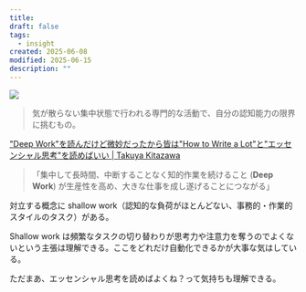 ```yaml
---
title: 
draft: false
tags:
  - insight
created: 2025-06-08
modified: 2025-06-15
description: ""
---
```

![](https://www.youtube.com/watch?v=entASneJdU0&pp=ygUJZGVlcCB3b3Jr)

> 気が散らない集中状態で行われる専門的な活動で、自分の認知能力の限界に挑むもの。

["Deep Work"を読んだけど微妙だったから皆は"How to Write a Lot"と"エッセンシャル思考"を読めばいい \| Takuya Kitazawa](https://takuti.me/ja/note/deep-work/)

> 「集中して長時間、中断することなく知的作業を続けること (**Deep Work**) が生産性を高め、大きな仕事を成し遂げることにつながる」

対立する概念に shallow work（認知的な負荷がほとんどない、事務的・作業的スタイルのタスク）がある。

Shallow work は頻繁なタスクの切り替わりが思考力や注意力を奪うのでよくないという主張は理解できる。ここをどれだけ自動化できるかが大事な気はしている。

ただまあ、エッセンシャル思考を読めばよくね？って気持ちも理解できる。

